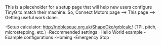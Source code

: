 This is a placeholder for a setup page that will help new users configure TinyG to match their machine. So, Connect Motors page --> This page --> Getting useful work done.

-Setup calculator: http://noblesque.org.uk/ShapeOko/grblcalc/ (TPI, pitch, microstepping, etc.)
-Recommended settings
-Hello World example
-Example configurations
-Homing
-Emergency Stop
